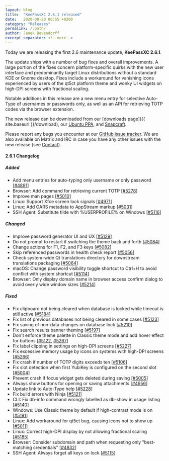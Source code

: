 ```yaml
---
layout: blog
title:  "KeePassXC 2.6.1 released"
date:   2020-08-20 00:55 +0200
category: "Releases"
permalink: /:path/
author: Janek Bevendorff
excerpt_separator: <!--more-->
---
```


<div class="blog-teaser-img">
  <object type="image/svg+xml" data="{{ site.baseurl }}/images/keepassxc-logo.svg" alt="KeePassXC logo"></object>
</div>

Today we are releasing the first 2.6 maintenance update, **KeePassXC 2.6.1**.

The update ships with a number of bug fixes and overall improvements. A large portion of the fixes concern
platform-specific quirks with the new user interface and predominantly target Linux distributions without
a standard KDE or Gnome desktop. Fixes include a workaround for vanishing icons experienced by users of the qt5ct
platform theme and wonky UI widgets on high-DPI screens with fractional scaling.

Notable additions in this release are a new menu entry for selective Auto-Type of usernames or passwords only,
as well as an API for retrieving TOTP codes via the browser extension.

<!--more-->

The new release can be downloaded from our
[downloads page]({{ site.baseurl }}/download), our
[Ubuntu PPA](https://launchpad.net/~phoerious/+archive/ubuntu/keepassxc/),
and [Snapcraft](https://snapcraft.io/keepassxc/).

Please report any bugs you encounter at our [GitHub issue tracker](https://github.com/keepassxreboot/keepassxc/issues).
We are also available on Matrix and IRC in case you have any other issues with the new release
(see [Contact](/team/#contact)).

#### 2.6.1 Changelog

##### Added

- Add menu entries for auto-typing only username or only password [[#4891](https://github.com/keepassxreboot/keepassxc/pull/4891)]
- Browser: Add command for retrieving current TOTP [[#5278](https://github.com/keepassxreboot/keepassxc/pull/5278)]
- Improve man pages [[#5010](https://github.com/keepassxreboot/keepassxc/pull/5010)]
- Linux: Support Xfce screen lock signals [[#4971](https://github.com/keepassxreboot/keepassxc/pull/4971)]
- Linux: Add OARS metadata to AppStream markup [[#5031](https://github.com/keepassxreboot/keepassxc/pull/5031)]
- SSH Agent: Substitute tilde with %USERPROFILE% on Windows [[#5116](https://github.com/keepassxreboot/keepassxc/pull/5116)]

##### Changed

- Improve password generator UI and UX [[#5129](https://github.com/keepassxreboot/keepassxc/pull/5129)]
- Do not prompt to restart if switching the theme back and forth [[#5084](https://github.com/keepassxreboot/keepassxc/pull/5084)]
- Change actions for F1, F2, and F3 keys [[#5082](https://github.com/keepassxreboot/keepassxc/pull/5082)]
- Skip referenced passwords in health check report [[#5056](https://github.com/keepassxreboot/keepassxc/pull/5056)]
- Check system-wide Qt translations directory for downstream translations packaging [[#5064](https://github.com/keepassxreboot/keepassxc/pull/5064)]
- macOS: Change password visibility toggle shortcut to Ctrl+H to avoid conflict with system shortcut [[#5114](https://github.com/keepassxreboot/keepassxc/pull/5114)]
- Browser: Only display domain name in browser access confirm dialog to avoid overly wide window sizes [[#5214](https://github.com/keepassxreboot/keepassxc/pull/5214)]

##### Fixed

- Fix clipboard not being cleared when database is locked while timeout is still active [[#5184](https://github.com/keepassxreboot/keepassxc/pull/5184)]
- Fix list of previous databases not being cleared in some cases [[#5123](https://github.com/keepassxreboot/keepassxc/pull/5123)]
- Fix saving of non-data changes on database lock [[#5210](https://github.com/keepassxreboot/keepassxc/pull/5210)]
- Fix search results banner theming [[#5197](https://github.com/keepassxreboot/keepassxc/pull/5197)]
- Don't enforce theme palette in Classic theme mode and add hover effect for buttons [[#5122](https://github.com/keepassxreboot/keepassxc/pull/5122), [#5267](https://github.com/keepassxreboot/keepassxc/pull/5267)]
- Fix label clipping in settings on high-DPI screens [[#5227](https://github.com/keepassxreboot/keepassxc/pull/5227)]
- Fix excessive memory usage by icons on systems with high-DPI screens [[#5266](https://github.com/keepassxreboot/keepassxc/pull/5266)]
- Fix crash if number of TOTP digits exceeds ten [[#5106](https://github.com/keepassxreboot/keepassxc/pull/5106)]
- Fix slot detection when first YubiKey is configured on the second slot [[#5004](https://github.com/keepassxreboot/keepassxc/pull/5004)]
- Prevent crash if focus widget gets deleted during saving [[#5005](https://github.com/keepassxreboot/keepassxc/pull/5005)]
- Always show buttons for opening or saving attachments [[#4956](https://github.com/keepassxreboot/keepassxc/pull/4956)]
- Update link to Auto-Type help [[#5228](https://github.com/keepassxreboot/keepassxc/pull/5228)]
- Fix build errors with Ninja [[#5121](https://github.com/keepassxreboot/keepassxc/pull/5121)]
- CLI: Fix db-info command wrongly labelled as db-show in usage listing [[#5140](https://github.com/keepassxreboot/keepassxc/pull/5140)]
- Windows: Use Classic theme by default if high-contrast mode is on [[#5191](https://github.com/keepassxreboot/keepassxc/pull/5191)]
- Linux: Add workaround for qt5ct bug, causing icons not to show up [[#5011](https://github.com/keepassxreboot/keepassxc/pull/5011)]
- Linux: Correct high-DPI display by not allowing fractional scaling [[#5185](https://github.com/keepassxreboot/keepassxc/pull/5185)]
- Browser: Consider subdomain and path when requesting only "best-matching credentials" [[#4832](https://github.com/keepassxreboot/keepassxc/pull/4832)]
- SSH Agent: Always forget all keys on lock [[#5115](https://github.com/keepassxreboot/keepassxc/pull/5115)]

